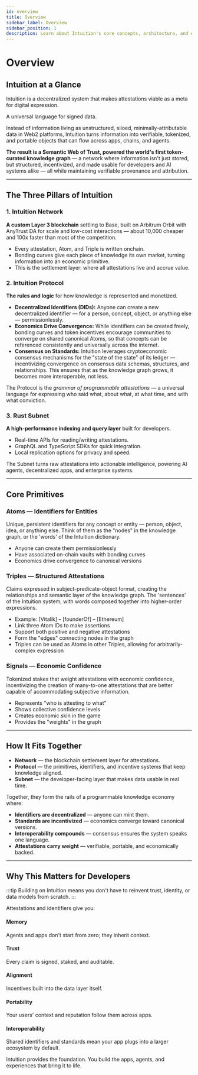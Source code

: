 ```yaml
---
id: overview
title: Overview
sidebar_label: Overview
sidebar_position: 1
description: Learn about Intuition's core concepts, architecture, and economic model
---
```


# Overview

## Intuition at a Glance

<div style={{ backgroundColor: 'var(--ifm-color-emphasis-50)', padding: '2rem', borderRadius: '12px', marginBottom: '2rem' }}>
<p style={{ fontSize: '1.25rem', lineHeight: '1.8', margin: '0 0 1rem 0', color: 'var(--ifm-color-emphasis-800)', fontWeight: '500' }}>
Intuition is a decentralized system that makes attestations viable as a meta for digital expression. 

A universal language for signed data.

Instead of information living as unstructured, siloed, minimally-attributable data in Web2 platforms, Intuition turns information into verifiable, tokenized, and portable objects that can flow across apps, chains, and agents.
</p>
<p style={{ fontSize: '1.1rem', lineHeight: '1.7', margin: 0, color: 'var(--ifm-color-emphasis-900)' }}>
<strong>The result is a Semantic Web of Trust, powered the world's first token-curated knowledge graph</strong> — a network where information isn't just stored, but structured, incentivized, and made usable for developers and AI systems alike — all while maintaining verifiable provenance and attribution.
</p>
</div>

---

## The Three Pillars of Intuition

<div style={{ display: 'grid', gap: '1.5rem', marginBottom: '2rem' }}>

<div style={{ borderLeft: '4px solid var(--ifm-color-primary)', padding: '1.5rem', backgroundColor: 'var(--ifm-color-emphasis-50)', borderRadius: '8px' }}>
<h3 style={{ marginTop: 0, marginBottom: '1rem', color: 'var(--ifm-color-primary)', fontSize: '1.3rem' }}>1. Intuition Network</h3>
<p style={{ fontSize: '1.05rem', color: 'var(--ifm-color-emphasis-900)', lineHeight: '1.7', marginBottom: '1rem' }}>
<strong>A custom Layer 3 blockchain</strong> settling to Base, built on Arbitrum Orbit with AnyTrust DA for scale and low-cost interactions — about 10,000 cheaper and 100x faster than most of the competition.
</p>
<ul style={{ margin: '0.75rem 0 0 0', paddingLeft: '1.5rem', fontSize: '0.95rem', color: 'var(--ifm-color-emphasis-800)', lineHeight: '1.6' }}>
<li>Every attestation, Atom, and Triple is written onchain.</li>
<li>Bonding curves give each piece of knowledge its own market, turning information into an economic primitive.</li>
<li>This is the settlement layer: where all attestations live and accrue value.</li>
</ul>
</div>

<div style={{ borderLeft: '4px solid var(--ifm-color-primary)', padding: '1.5rem', backgroundColor: 'var(--ifm-color-emphasis-50)', borderRadius: '8px' }}>
<h3 style={{ marginTop: 0, marginBottom: '1rem', color: 'var(--ifm-color-primary)', fontSize: '1.3rem' }}>2. Intuition Protocol</h3>
<p style={{ fontSize: '1.05rem', color: 'var(--ifm-color-emphasis-900)', lineHeight: '1.7', marginBottom: '1rem' }}>
<strong>The rules and logic</strong> for how knowledge is represented and monetized.
</p>
<ul style={{ margin: '0.75rem 0 0 0', paddingLeft: '1.5rem', fontSize: '0.95rem', color: 'var(--ifm-color-emphasis-800)', lineHeight: '1.6' }}>
  <li><strong>Decentralized Identifiers (DIDs):</strong> Anyone can create a new decentralized identifier — for a person, concept, object, or anything else — permissionlessly.</li>
  <li><strong>Economics Drive Convergence:</strong> While identifiers can be created freely, bonding curves and token incentives encourage communities to converge on shared canonical Atoms, so that concepts can be referenced consistently and universally across the internet.</li>
  <li><strong>Consensus on Standards:</strong> Intuition leverages cryptoeconomic consensus mechanisms for the "state of the state" of its ledger — incentivizing convergence on consensus data schemas, structures, and relationships. This ensures that as the knowledge graph grows, it becomes more interoperable, not less.</li>
</ul>
<p style={{ fontSize: '0.95rem', color: 'var(--ifm-color-emphasis-800)', lineHeight: '1.6', marginTop: '1rem' }}>
The Protocol is the <em>grammar of programmable attestations</em> — a universal language for expressing who said what, about what, at what time, and with what conviction.
</p>
</div>

<div style={{ borderLeft: '4px solid var(--ifm-color-primary)', padding: '1.5rem', backgroundColor: 'var(--ifm-color-emphasis-50)', borderRadius: '8px' }}>
<h3 style={{ marginTop: 0, marginBottom: '1rem', color: 'var(--ifm-color-primary)', fontSize: '1.3rem' }}>3. Rust Subnet</h3>
<p style={{ fontSize: '1.05rem', color: 'var(--ifm-color-emphasis-900)', lineHeight: '1.7', marginBottom: '1rem' }}>
<strong>A high-performance indexing and query layer</strong> built for developers.
</p>
<ul style={{ margin: '0.75rem 0 0 0', paddingLeft: '1.5rem', fontSize: '0.95rem', color: 'var(--ifm-color-emphasis-800)', lineHeight: '1.6' }}>
<li>Real-time APIs for reading/writing attestations.</li>
<li>GraphQL and TypeScript SDKs for quick integration.</li>
<li>Local replication options for privacy and speed.</li>
</ul>
<p style={{ fontSize: '0.95rem', color: 'var(--ifm-color-emphasis-800)', lineHeight: '1.6', marginTop: '1rem' }}>
The Subnet turns raw attestations into actionable intelligence, powering AI agents, decentralized apps, and enterprise systems.
</p>
</div>

</div>

---

## Core Primitives

<div style={{ display: 'grid', gap: '1.5rem', marginBottom: '2rem' }}>

<div className="uniform-card" style={{ border: '1px solid var(--ifm-color-emphasis-300)', borderRadius: '12px', padding: '1.5rem', backgroundColor: 'var(--ifm-background-color)' }}>
<h3 style={{ marginTop: 0, marginBottom: '1rem', color: 'var(--ifm-color-primary)' }}>Atoms — Identifiers for Entities</h3>
<p style={{ fontSize: '0.95rem', color: 'var(--ifm-color-emphasis-900)', marginBottom: '1rem', lineHeight: '1.6' }}>
Unique, persistent identifiers for any concept or entity — person, object, idea, or anything else. Think of them as the "nodes" in the knowledge graph, or the 'words' of the Intuition dictionary.
</p>
<ul style={{ margin: 0, paddingLeft: '1.5rem', fontSize: '0.9rem', color: 'var(--ifm-color-emphasis-800)' }}>
<li>Anyone can create them permissionlessly</li>
<li>Have associated on-chain vaults with bonding curves</li>
<li>Economics drive convergence to canonical versions</li>
</ul>
</div>

<div className="uniform-card" style={{ border: '1px solid var(--ifm-color-emphasis-300)', borderRadius: '12px', padding: '1.5rem', backgroundColor: 'var(--ifm-background-color)' }}>
<h3 style={{ marginTop: 0, marginBottom: '1rem', color: 'var(--ifm-color-primary)' }}>Triples — Structured Attestations</h3>
<p style={{ fontSize: '0.95rem', color: 'var(--ifm-color-emphasis-900)', marginBottom: '1rem', lineHeight: '1.6' }}>
Claims expressed in subject-predicate-object format, creating the relationships and semantic layer of the knowledge graph. The 'sentences' of the Intuition system, with words composed together into higher-order expressions.
</p>
<ul style={{ margin: 0, paddingLeft: '1.5rem', fontSize: '0.9rem', color: 'var(--ifm-color-emphasis-800)' }}>
<li>Example: [Vitalik] – [founderOf] – [Ethereum]</li>
<li>Link three Atom IDs to make assertions</li>
<li>Support both positive and negative attestations</li>
<li>Form the "edges" connecting nodes in the graph</li>
<li>Triples can be used as Atoms in other Triples, allowing for arbitrarily-complex expression</li>
</ul>
</div>

<div className="uniform-card" style={{ border: '1px solid var(--ifm-color-emphasis-300)', borderRadius: '12px', padding: '1.5rem', backgroundColor: 'var(--ifm-background-color)' }}>
<h3 style={{ marginTop: 0, marginBottom: '1rem', color: 'var(--ifm-color-primary)' }}>Signals — Economic Confidence</h3>
<p style={{ fontSize: '0.95rem', color: 'var(--ifm-color-emphasis-900)', marginBottom: '1rem', lineHeight: '1.6' }}>
Tokenized stakes that weight attestations with economic confidence, incentivizing the creation of many-to-one attestations that are better capable of accommodating subjective information.
</p>
<ul style={{ margin: 0, paddingLeft: '1.5rem', fontSize: '0.9rem', color: 'var(--ifm-color-emphasis-800)' }}>
<li>Represents "who is attesting to what"</li>
<li>Shows collective confidence levels</li>
<li>Creates economic skin in the game</li>
<li>Provides the "weights" in the graph</li>
</ul>
</div>

</div>

---

## How It Fits Together

<div style={{ backgroundColor: 'var(--ifm-color-emphasis-50)', padding: '2rem', borderRadius: '12px', marginBottom: '2rem' }}>
<ul style={{ fontSize: '1.05rem', lineHeight: '1.8', color: 'var(--ifm-color-emphasis-900)', marginBottom: '1.5rem' }}>
<li><strong>Network</strong> — the blockchain settlement layer for attestations.</li>
<li><strong>Protocol</strong> — the primitives, identifiers, and incentive systems that keep knowledge aligned.</li>
<li><strong>Subnet</strong> — the developer-facing layer that makes data usable in real time.</li>
</ul>

<p style={{ fontSize: '1.05rem', lineHeight: '1.7', marginBottom: '1.5rem', color: 'var(--ifm-color-emphasis-900)' }}>
Together, they form the rails of a programmable knowledge economy where:
</p>

<ul style={{ fontSize: '0.95rem', lineHeight: '1.7', color: 'var(--ifm-color-emphasis-800)', margin: 0 }}>
<li><strong>Identifiers are decentralized</strong> — anyone can mint them.</li>
<li><strong>Standards are incentivized</strong> — economics converge toward canonical versions.</li>
<li><strong>Interoperability compounds</strong> — consensus ensures the system speaks one language.</li>
<li><strong>Attestations carry weight</strong> — verifiable, portable, and economically backed.</li>
</ul>
</div>

---

## Why This Matters for Developers

:::tip
Building on Intuition means you don't have to reinvent trust, identity, or data models from scratch.
:::


Attestations and identifiers give you:


<div style={{ display: 'grid', gridTemplateColumns: 'repeat(auto-fit, minmax(280px, 1fr))', gap: '1.5rem', marginBottom: '2rem' }}>

<div className="uniform-card" style={{ padding: '1.5rem', backgroundColor: 'var(--ifm-color-emphasis-50)', borderRadius: '8px', borderLeft: '4px solid var(--ifm-color-primary)' }}>
<h4 style={{ marginTop: 0, marginBottom: '0.75rem', color: 'var(--ifm-color-primary)' }}>
Memory
</h4>
<p style={{ margin: 0, fontSize: '0.95rem', color: 'var(--ifm-color-emphasis-900)', lineHeight: '1.6' }}>
Agents and apps don't start from zero; they inherit context.
</p>
</div>

<div className="uniform-card" style={{ padding: '1.5rem', backgroundColor: 'var(--ifm-color-emphasis-50)', borderRadius: '8px', borderLeft: '4px solid var(--ifm-color-primary)' }}>
<h4 style={{ marginTop: 0, marginBottom: '0.75rem', color: 'var(--ifm-color-primary)' }}>
Trust
</h4>
<p style={{ margin: 0, fontSize: '0.95rem', color: 'var(--ifm-color-emphasis-900)', lineHeight: '1.6' }}>
Every claim is signed, staked, and auditable.
</p>
</div>

<div className="uniform-card" style={{ padding: '1.5rem', backgroundColor: 'var(--ifm-color-emphasis-50)', borderRadius: '8px', borderLeft: '4px solid var(--ifm-color-primary)' }}>
<h4 style={{ marginTop: 0, marginBottom: '0.75rem', color: 'var(--ifm-color-primary)' }}>
Alignment
</h4>
<p style={{ margin: 0, fontSize: '0.95rem', color: 'var(--ifm-color-emphasis-900)', lineHeight: '1.6' }}>
Incentives built into the data layer itself.
</p>
</div>

<div className="uniform-card" style={{ padding: '1.5rem', backgroundColor: 'var(--ifm-color-emphasis-50)', borderRadius: '8px', borderLeft: '4px solid var(--ifm-color-primary)' }}>
<h4 style={{ marginTop: 0, marginBottom: '0.75rem', color: 'var(--ifm-color-primary)' }}>
Portability
</h4>
<p style={{ margin: 0, fontSize: '0.95rem', color: 'var(--ifm-color-emphasis-900)', lineHeight: '1.6' }}>
Your users' context and reputation follow them across apps.
</p>
</div>

<div className="uniform-card" style={{ padding: '1.5rem', backgroundColor: 'var(--ifm-color-emphasis-50)', borderRadius: '8px', borderLeft: '4px solid var(--ifm-color-primary)' }}>
<h4 style={{ marginTop: 0, marginBottom: '0.75rem', color: 'var(--ifm-color-primary)' }}>
Interoperability
</h4>
<p style={{ margin: 0, fontSize: '0.95rem', color: 'var(--ifm-color-emphasis-900)', lineHeight: '1.6' }}>
Shared identifiers and standards mean your app plugs into a larger ecosystem by default.
</p>
</div>

</div>

<p style={{ fontSize: '1.1rem', lineHeight: '1.7', color: 'var(--ifm-color-emphasis-900)', textAlign: 'center', fontWeight: 'bold' }}>
Intuition provides the foundation. You build the apps, agents, and experiences that bring it to life.
</p>

